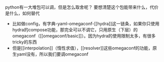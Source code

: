 python有一大堆包可以调，但是怎么取舍呢？
要想清楚这个包能带来什么，代价是什么，如何替代
- 比如做config，有字典-yaml-omegaconf-[[hydra]]这一链条，如果你只使用hydra的compose功能，那完全可以不调它，只用原生（下层）的omegaconf（[[omegaconf/basic]]）。因为hydra的使用限制太多，有很多tricky的东西
- 但是[[interpolation]]（惰性求值），[[resolver]]这些omegaconf的功能，原生yaml没有，所以我们要调omegaconf
